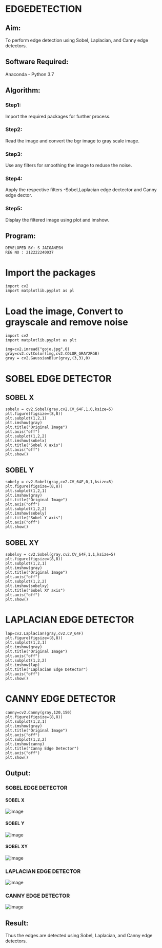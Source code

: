 # EDGEDETECTION

## Aim:
To perform edge detection using Sobel, Laplacian, and Canny edge detectors.

## Software Required:
Anaconda - Python 3.7

## Algorithm:
### Step1:
Import the required packages for further process.
<br>
### Step2:
Read the image and convert the bgr image to gray scale image.
<br>
### Step3:
Use any filters for smoothing the image to reduse the noise.
<br>
### Step4:
Apply the respective filters -Sobel,Laplacian edge dectector and Canny edge dector.
<br>
### Step5:
Display the filtered image using plot and imshow.
<br>

## Program:

```
DEVELOPED BY: S JAIGANESH
REG NO : 212222240037
```
# Import the packages
```
import cv2
import matplotlib.pyplot as pl
```
# Load the image, Convert to grayscale and remove noise
```
import cv2
import matplotlib.pyplot as plt

img=cv2.imread("gojo.jpg",0)
gray=cv2.cvtColor(img,cv2.COLOR_GRAY2RGB)
gray = cv2.GaussianBlur(gray,(3,3),0)
```
# SOBEL EDGE DETECTOR
## SOBEL X
```
sobelx = cv2.Sobel(gray,cv2.CV_64F,1,0,ksize=5)
plt.figure(figsize=(8,8))
plt.subplot(1,2,1)
plt.imshow(gray)
plt.title("Original Image")
plt.axis("off")
plt.subplot(1,2,2)
plt.imshow(sobelx)
plt.title("Sobel X axis")
plt.axis("off")
plt.show()
```
## SOBEL Y
```
sobely = cv2.Sobel(gray,cv2.CV_64F,0,1,ksize=5)
plt.figure(figsize=(8,8))
plt.subplot(1,2,1)
plt.imshow(gray)
plt.title("Original Image")
plt.axis("off")
plt.subplot(1,2,2)
plt.imshow(sobely)
plt.title("Sobel Y axis")
plt.axis("off")
plt.show()
```
## SOBEL XY
```
sobelxy = cv2.Sobel(gray,cv2.CV_64F,1,1,ksize=5)
plt.figure(figsize=(8,8))
plt.subplot(1,2,1)
plt.imshow(gray)
plt.title("Original Image")
plt.axis("off")
plt.subplot(1,2,2)
plt.imshow(sobelxy)
plt.title("Sobel XY axis")
plt.axis("off")
plt.show()
```
# LAPLACIAN EDGE DETECTOR
```
lap=cv2.Laplacian(gray,cv2.CV_64F)
plt.figure(figsize=(8,8))
plt.subplot(1,2,1)
plt.imshow(gray)
plt.title("Original Image")
plt.axis("off")
plt.subplot(1,2,2)
plt.imshow(lap)
plt.title("Laplacian Edge Detector")
plt.axis("off")
plt.show()
```

# CANNY EDGE DETECTOR
```
canny=cv2.Canny(gray,120,150)
plt.figure(figsize=(8,8))
plt.subplot(1,2,1)
plt.imshow(gray)
plt.title("Original Image")
plt.axis("off")
plt.subplot(1,2,2)
plt.imshow(canny)
plt.title("Canny Edge Detector")
plt.axis("off")
plt.show()
```
## Output:
### SOBEL EDGE DETECTOR
#### SOBEL X
![image](https://github.com/Jaiganesh235/EDGE-DETECTION/assets/118657189/aadd8bb3-9a87-4535-a843-8f4364feb642)


#### SOBEL Y
![image](https://github.com/Jaiganesh235/EDGE-DETECTION/assets/118657189/b8dab61e-4f18-4aca-a001-fb3e52059a85)


#### SOBEL XY
![image](https://github.com/Jaiganesh235/EDGE-DETECTION/assets/118657189/d5a94c9e-97a5-4bc7-9dc1-2ca87c1a03e7)


### LAPLACIAN EDGE DETECTOR
![image](https://github.com/Jaiganesh235/EDGE-DETECTION/assets/118657189/b11e0ad7-16fc-43bf-a3fd-edc631ee572a)


### CANNY EDGE DETECTOR
![image](https://github.com/Jaiganesh235/EDGE-DETECTION/assets/118657189/590e7819-853f-41d3-8478-26f9a920ba37)


## Result:
Thus the edges are detected using Sobel, Laplacian, and Canny edge detectors.
